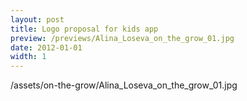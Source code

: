 ```yaml
---
layout: post
title: Logo proposal for kids app
preview: /previews/Alina_Loseva_on_the_grow_01.jpg
date: 2012-01-01
width: 1
---
```

/assets/on-the-grow/Alina_Loseva_on_the_grow_01.jpg

